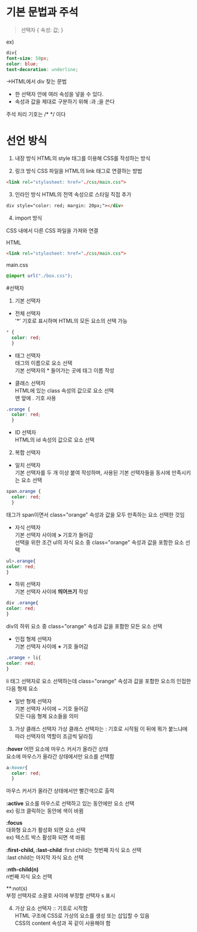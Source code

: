 # 기본 문법과 주석
> 선택자 { 속성: 값; }

ex)
```CSS
div{
font-size: 50px;
color: blue;
text-decoration: underline;
```
->HTML에서 div 찾는 문법

* 한 선택자 안에 여러 속성을 넣을 수 있다.
* 속성과 값을 제대로 구분하기 위해 :과 ;을 쓴다

주석 처리 기호는 /* */ 이다

# 선언 방식
1. 내장 방식
HTML의 style 태그를 이용해 CSS를 작성하는 방식

2. 링크 방식
CSS 파일을 HTML의 link 태그로 연결하는 방법
```HTML
<link rel="stylesheet: href="./css/main.css">
```

3. 인라인 방식
HTML의 전역 속성으로 스타일 직접 추가
```HTML
div style="color: red; margin: 20px;"></div>
```

4. import 방식

CSS 내에서 다른 CSS 파일을 가져와 연결

HTML
```HTML
<link rel="stylesheet: href="./css/main.css">
```
main.css
```CSS
@import url("./box.css");
```

#선택자
1. 기본 선택자

* 전체 선택자   
'*' 기호로 표시하며 HTML의 모든 요소의 선택 가능

```CSS
* {
  color: red;
  }
  ```

* 태그 선택자      
태그의 이름으로 요소 선택   
기본 선택자의 * 들어가는 곳에 태그 이름 작성

* 클래스 선택자    
HTML에 있는 class 속성의 값으로 요소 선택   
맨 앞에 . 기호 사용
```CSS
.orange {
  color: red;
  }
  ```
  
* ID 선택자         
HTML의 id 속성의 값으로 요소 선택


2. 복합 선택자

* 일치 선택자   
기본 선택자를 두 개 이상 붙여 작성하며, 사용된 기본 선택자들을 동시에 만족시키는 요소 선택
```CSS
span.orange {
  color: red;
  }
  ```
태그가 span이면서 class="orange" 속성과 값을 모두 만족하는 요소 선택한 것임

* 자식 선택자   
기본 선택자 사이에 **>** 기호가 들어감   
선택을 위한 조건
ul의 자식 요소 중 class="orange" 속성과 값을 포함한 요소 선택
```CSS
ul>.orange{
color: red;
}
```

* 하위 선택자   
기본 선택자 사이에 **띄어쓰기** 작성
```CSS
div .orange{
color: red;
}
```
div의 하위 요소 중 class="orange" 속성과 값을 포함한 모든 요소 선택

* 인접 형제 선택자   
기본 선택자 사이에 **+** 기호 들어감
```CSS
.orange + li{
color: red;
}
```
li 태그 선택자로 요소 선택하는데 class="orange" 속성과 값을 포함한 요소의 인접한 다음 형제 요소

* 일반 형제 선택자   
기본 선택자 사이에 ~ 기호 들어감   
모든 다음 형제 요소들을 의미


3. 가상 클래스 선택자
가상 클래스 선택자는 : 기호로 시작됨 이 뒤에 뭐가 붙느냐에 따라 선택자의 역할이 조금씩 달라짐

**:hover**
어떤 요소에 마우스 커서가 올라간 상태   
요소에 마우스가 올라간 상태에서만 요소를 선택함
```CSS
a:hover{
  color: red;
  }
```
마우스 커서가 올라간 상태에서만 빨간색으로 출력

**:active**
요소를 마우스로 선택하고 있는 동안에만 요소 선택   
ex) 링크 클릭하는 동안에 색이 바뀜

**:focus**   
대화형 요소가 활성화 되면 요소 선택   
ex) 텍스트 박스 활성화 되면 색 바뀜

**:first-child, :last-child**
:first child는 첫번째 자식 요소 선택   
:last child는 마지막 자식 요소 선택

**:nth-child(n)**   
n번째 자식 요소 선택

**:not(s)   
부정 선택자로 소괄호 사이에 부정할 선택자 s 표시

4. 가상 요소 선택자
:: 기호로 시작함   
HTML 구조에 CSS로 가상의 요소를 생성 또는 삽입할 수 있음   
CSS의 content 속성과 꼭 같이 사용해야 함 

